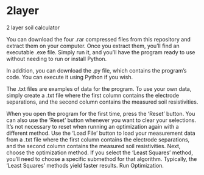 # 2layer
2 layer soil calculator

You can download the four .rar compressed files from this repository and extract them on your computer. Once you extract them, you’ll find an executable .exe file. Simply run it, and you’ll have the program ready to use without needing to run or install Python.

In addition, you can download the .py file, which contains the program’s code. You can execute it using Python if you wish.

The .txt files are examples of data for the program. To use your own data, simply create a .txt file where the first column contains the electrode separations, and the second column contains the measured soil resistivities.

When you open the program for the first time, press the ‘Reset’ button. 
You can also use the ‘Reset’ button whenever you want to clear your selections. 
It’s not necessary to reset when running an optimization again with a different method. 
Use the ‘Load File’ button to load your measurement data from a .txt file where the first column contains the electrode separations, and the second column contains the measured soil resistivities. 
Next, choose the optimization method. 
If you select the ‘Least Squares’ method, you’ll need to choose a specific submethod for that algorithm. Typically, the ‘Least Squares’ methods yield faster results.
Run Optimization.
